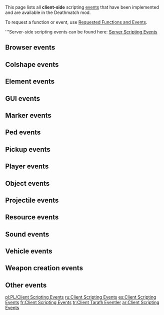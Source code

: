 <pageclass class="client"></pageclass> This page lists all **client-side** scripting [events](/docs/event.md "wikilink") that have been implemented and are available in the Deathmatch mod.

To request a function or event, use [Requested Functions and Events](/docs/requested_functions_and_events.md "wikilink").

'''Server-side scripting events can be found here: [Server Scripting Events](/docs/server_scripting_events.md "wikilink")

Browser events
--------------

Colshape events
---------------

Element events
--------------

GUI events
----------

Marker events
-------------

Ped events
----------

Pickup events
-------------

Player events
-------------

Object events
-------------

Projectile events
-----------------

Resource events
---------------

Sound events
------------

Vehicle events
--------------

Weapon creation events
----------------------

Other events
------------

[pl:PL/Client Scripting Events](/docs/pl:pl/client_scripting_events.md "wikilink") [ru:Client Scripting Events](/docs/ru:client_scripting_events.md "wikilink") [es:Client Scripting Events](/docs/es:client_scripting_events.md "wikilink") [fr:Client Scripting Events](/docs/fr:client_scripting_events.md "wikilink") [tr:Client Taraflı Eventler](/docs/tr:client_taraflı_eventler.md "wikilink") [ar:Client Scripting Events](/docs/ar:client_scripting_events.md "wikilink")
